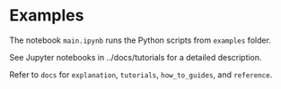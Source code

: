 # Examples

The notebook `main.ipynb` runs the Python scripts from `examples` folder.

See Jupyter notebooks in ../docs/tutorials for a detailed description.

Refer to `docs` for `explanation`, `tutorials`, `how_to_guides`, and `reference`.